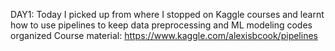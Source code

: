 DAY1: 
Today I picked up from where I stopped on Kaggle courses and learnt how to use pipelines to keep data preprocessing and ML modeling codes organized 
Course material: https://www.kaggle.com/alexisbcook/pipelines
